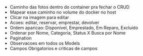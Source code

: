 - Caminho das fotos dentro do container pra fechar o CRUD
- Mapear esse caminho no volume do docker no host
- Clicar na imagem para editar
- Acoes: editar, reservar, emprestar, devolver
- Ordem aparicao: Disponivel, Emprestado, Em Reparo, Excluido 
- Ordenar por Nome, Categoria, Status
X Busca por Nome
- Pagination
- Observacoes em todos os Models
- Campos Obrigatorios e criticas de campos